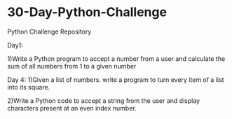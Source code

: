 # 30-Day-Python-Challenge
Python Challenge Repository

Day1:

1)Write a Python program to accept a number from a user and calculate the sum of all numbers from 1 to a given number

Day 4:
1)Given a list of numbers. write a program to turn every item of a list into its square.

2)Write a Python code to accept a string from the user and display characters present at an even index number.


